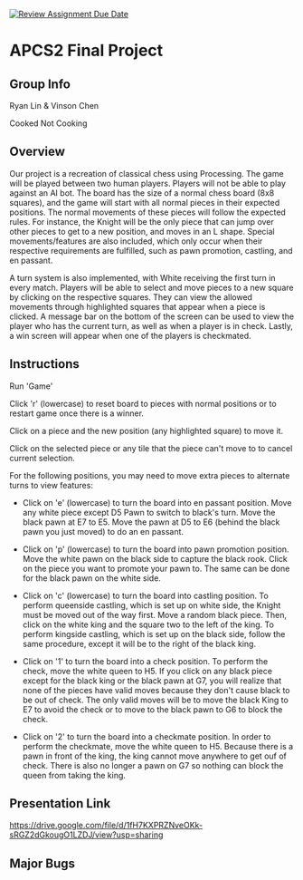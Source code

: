 [![Review Assignment Due Date](https://classroom.github.com/assets/deadline-readme-button-24ddc0f5d75046c5622901739e7c5dd533143b0c8e959d652212380cedb1ea36.svg)](https://classroom.github.com/a/syDSSnTt)
# APCS2 Final Project
## Group Info
Ryan Lin & Vinson Chen

Cooked Not Cooking
## Overview
Our project is a recreation of classical chess using Processing. The game will be played between two human players. Players will not be able to play against an AI bot. The board has the size of a normal chess board (8x8 squares), and the game will start with all normal pieces in their expected positions. The normal movements of these pieces will follow the expected rules. For instance, the Knight will be the only piece that can jump over other pieces to get to a new position, and moves in an L shape. Special movements/features are also included, which only occur when their respective requirements are fulfilled, such as pawn promotion, castling, and en passant.

A turn system is also implemented, with White receiving the first turn in every match. Players will be able to select and move pieces to a new square by clicking on the respective squares. They can view the allowed movements through highlighted squares that appear when a piece is clicked. A message bar on the bottom of the screen can be used to view the player who has the current turn, as well as when a player is in check. Lastly, a win screen will appear when one of the players is checkmated.
## Instructions
Run 'Game'

Click 'r' (lowercase) to reset board to pieces with normal positions or to restart game once there is a winner.

Click on a piece and the new position (any highlighted square) to move it. 

Click on the selected piece or any tile that the piece can't move to to cancel current selection. 

For the following positions, you may need to move extra pieces to alternate turns to view features:

- Click on 'e' (lowercase) to turn the board into en passant position. Move any white piece except D5 Pawn to switch to black's turn. Move the black pawn at E7 to E5. Move the pawn at D5 to E6 (behind the black pawn you just moved) to do an en passant.

- Click on 'p' (lowercase) to turn the board into pawn promotion position. Move the white pawn on the black side to capture the black rook. Click on the piece you want to promote your pawn to. The same can be done for the black pawn on the white side.

- Click on 'c' (lowercase) to turn the board into castling position. To perform queenside castling, which is set up on white side, the Knight must be moved out of the way first. Move a random black piece. Then, click on the white king and the square two to the left of the king. To perform kingside castling, which is set up on the black side, follow the same procedure, except it will be to the right of the black king.

- Click on '1' to turn the board into a check position. To perform the check, move the white queen to H5. If you click on any black piece except for the black king or the black pawn at G7, you will realize that none of the pieces have valid moves because they don't cause black to be out of check. The only valid moves will be to move the black King to E7 to avoid the check or to move to the black pawn to G6 to block the check.

- Click on '2' to turn the board into a checkmate position. In order to perform the checkmate, move the white queen to H5. Because there is a pawn in front of the king, the king cannot move anywhere to get ouf of check. There is also no longer a pawn on G7 so nothing can block the queen from taking the king.

## Presentation Link
https://drive.google.com/file/d/1fH7KXPRZNveOKk-sRGZ2dGkougO1LZDJ/view?usp=sharing

## Major Bugs